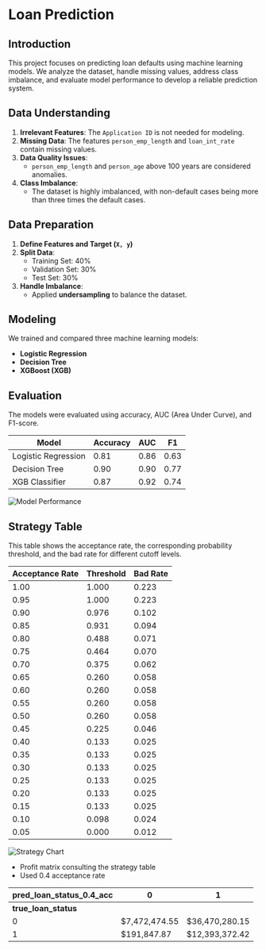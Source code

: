 # Loan Prediction

## Introduction  
This project focuses on predicting loan defaults using machine learning models. We analyze the dataset, handle missing values, address class imbalance, and evaluate model performance to develop a reliable prediction system.

## Data Understanding  
1. **Irrelevant Features**: The `Application ID` is not needed for modeling.  
2. **Missing Data**: The features `person_emp_length` and `loan_int_rate` contain missing values.  
3. **Data Quality Issues**:  
   - `person_emp_length` and `person_age` above 100 years are considered anomalies.  
4. **Class Imbalance**:  
   - The dataset is highly imbalanced, with non-default cases being more than three times the default cases.  

## Data Preparation  
1. **Define Features and Target (`X, y`)**  
2. **Split Data**:  
   - Training Set: 40%  
   - Validation Set: 30%  
   - Test Set: 30%  
3. **Handle Imbalance**:  
   - Applied **undersampling** to balance the dataset.  

## Modeling  
We trained and compared three machine learning models:  
- **Logistic Regression**  
- **Decision Tree**  
- **XGBoost (XGB)**  

## Evaluation  
The models were evaluated using accuracy, AUC (Area Under Curve), and F1-score.  

| Model                | Accuracy | AUC  | F1   |
|----------------------|----------|------|------|
| Logistic Regression  | 0.81     | 0.86 | 0.63 |
| Decision Tree        | 0.90     | 0.90 | 0.77 |
| XGB Classifier       | 0.87     | 0.92 | 0.74 |

![Model Performance](https://github.com/user-attachments/assets/f6195a5b-a99d-48c6-9f00-4466e4c5eeb7)  

## Strategy Table  
This table shows the acceptance rate, the corresponding probability threshold, and the bad rate for different cutoff levels.  

| Acceptance Rate | Threshold | Bad Rate |
|-----------------|-----------|----------|
| 1.00            | 1.000     | 0.223    |
| 0.95            | 1.000     | 0.223    |
| 0.90            | 0.976     | 0.102    |
| 0.85            | 0.931     | 0.094    |
| 0.80            | 0.488     | 0.071    |
| 0.75            | 0.464     | 0.070    |
| 0.70            | 0.375     | 0.062    |
| 0.65            | 0.260     | 0.058    |
| 0.60            | 0.260     | 0.058    |
| 0.55            | 0.260     | 0.058    |
| 0.50            | 0.260     | 0.058    |
| 0.45            | 0.225     | 0.046    |
| 0.40            | 0.133     | 0.025    |
| 0.35            | 0.133     | 0.025    |
| 0.30            | 0.133     | 0.025    |
| 0.25            | 0.133     | 0.025    |
| 0.20            | 0.133     | 0.025    |
| 0.15            | 0.133     | 0.025    |
| 0.10            | 0.098     | 0.024    |
| 0.05            | 0.000     | 0.012    |

![Strategy Chart](https://github.com/user-attachments/assets/4ea5d41b-2d5c-4750-b685-997834ca4c3c)

- Profit matrix consulting the strategy table
- Used 0.4 acceptance rate
  
| pred_loan_status_0.4_acc | 0              | 1              |
|----------------------------|---------------|---------------|
| **true_loan_status**       |               |               |
| 0                          | $7,472,474.55  | $36,470,280.15 |
| 1                          | $191,847.87    | $12,393,372.42 |
